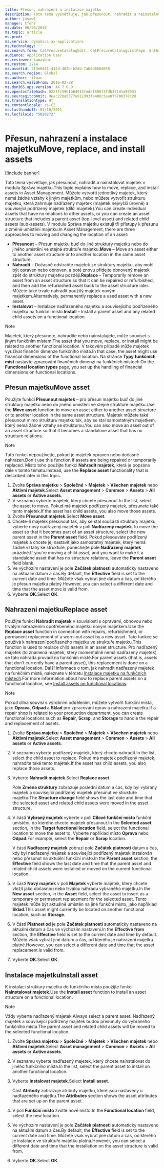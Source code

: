```yaml
---
title: Přesun, nahrazení a instalace majetku
description: Toto téma vysvětluje, jak přesunout, nahradit a nainstalovat majetek v modulu Správa majetku.
author: josaw1
manager: tfehr
ms.date: 06/26/2019
ms.topic: article
ms.prod: ''
ms.service: dynamics-ax-applications
ms.technology: ''
ms.search.form: CatProcureCatalogEdit, CatProcureCatalogListPage, EntAssetObjectReplace, EntAssetObjectInstallLookup, EntAssetObjectMove, EntAssetObjectTableEditSubObjects
audience: Application User
ms.reviewer: kamaybac
ms.custom: 2214
ms.assetid: 2f3e0441-414d-402b-b28b-7ab0d650d658
ms.search.region: Global
ms.author: riluan
ms.search.validFrom: 2016-02-28
ms.dyn365.ops.version: AX 7.0.0
ms.openlocfilehash: 022ffc59b1b64913fedaf550f3fdb32141a94031
ms.sourcegitcommit: deac22ba5377a912d93fe408c5ae875706378c2d
ms.translationtype: HT
ms.contentlocale: cs-CZ
ms.lasthandoff: 01/16/2021
ms.locfileid: "5020272"
---
```

# <a name="move-replace-and-install-assets"></a><span data-ttu-id="271ec-103">Přesun, nahrazení a instalace majetku</span><span class="sxs-lookup"><span data-stu-id="271ec-103">Move, replace, and install assets</span></span>

[!include [banner](../../includes/banner.md)]

 

<span data-ttu-id="271ec-104">Toto téma vysvětluje, jak přesunout, nahradit a nainstalovat majetek v modulu Správa majetku.</span><span class="sxs-lookup"><span data-stu-id="271ec-104">This topic explains how to move, replace, and install assets in Asset Management.</span></span> <span data-ttu-id="271ec-105">Můžete vytvořit jednotlivý majetek, který nemá žádné vztahy k jiným majetkům, nebo můžete vytvořit strukturu majetku, která zahrnuje nadřazený majetek (majetek nejvyšší úrovně) a související podřízený majetek (dílčí majetek).</span><span class="sxs-lookup"><span data-stu-id="271ec-105">You can create individual assets that have no relations to other assets, or you can create an asset structure that includes a parent asset (top-level asset) and related child assets (sub-assets).</span></span> <span data-ttu-id="271ec-106">V modulu Správa majetku existují tři přístupy k přesunu a změně umístění majetku:</span><span class="sxs-lookup"><span data-stu-id="271ec-106">In Asset Management, there are three approaches to moving and changing the location of an asset:</span></span>

- <span data-ttu-id="271ec-107">**Přesunout** – Přesun majetku buď do jiné struktury majetku nebo do jiného umístění ve stejné struktuře majetku.</span><span class="sxs-lookup"><span data-stu-id="271ec-107">**Move** – Move an asset either to another asset structure or to another location in the same asset structure.</span></span>
- <span data-ttu-id="271ec-108">**Nahradit** – Dočasně odstraňte majetek ze struktury majetku, aby mohl být opraven nebo obnoven, a poté znovu přidejte obnovený majetek zpět do struktury majetku později.</span><span class="sxs-lookup"><span data-stu-id="271ec-108">**Replace** – Temporarily remove an asset from an asset structure so that it can be repaired or refurbished, and then add the refurbished asset back to the asset structure later.</span></span> <span data-ttu-id="271ec-109">Můžete také trvale nahradit použitý majetek novým majetkem.</span><span class="sxs-lookup"><span data-stu-id="271ec-109">Alternatively, permanently replace a used asset with a new asset.</span></span>
- <span data-ttu-id="271ec-110">**Instalovat** – Instalace nadřazeného majetku a souvisejícího podřízeného majetku na funkční místo.</span><span class="sxs-lookup"><span data-stu-id="271ec-110">**Install** – Install a parent asset and any related child assets on a functional location.</span></span>

> [!NOTE]
> <span data-ttu-id="271ec-111">Majetek, který přesunete, nahradíte nebo nainstalujete, může souviset s jiným funkčním místem.</span><span class="sxs-lookup"><span data-stu-id="271ec-111">The asset that you move, replace, or install might be related to another functional location.</span></span> <span data-ttu-id="271ec-112">V takovém případě může majetek využívat finanční dimenze funkčního místa.</span><span class="sxs-lookup"><span data-stu-id="271ec-112">In that case, the asset might use financial dimensions of the functional location.</span></span> <span data-ttu-id="271ec-113">Na stránce **Typy funkčních míst** nastavte zpracování finančních dimenzí na funkčních místech.</span><span class="sxs-lookup"><span data-stu-id="271ec-113">On the **Functional location types** page, you set up the handling of financial dimensions on functional locations.</span></span>

## <a name="move-asset"></a><span data-ttu-id="271ec-114">Přesun majetku</span><span class="sxs-lookup"><span data-stu-id="271ec-114">Move asset</span></span>

<span data-ttu-id="271ec-115">Použijte funkci **Přesunout majetek** – pro přesun majetku buď do jiné struktury majetku nebo do jiného umístění ve stejné struktuře majetku.</span><span class="sxs-lookup"><span data-stu-id="271ec-115">Use the **Move asset** function to move an asset either to another asset structure or to another location in the same asset structure.</span></span> <span data-ttu-id="271ec-116">Majetek můžete také přesunout mimo strukturu majetku tak, aby se stal samostatným majetkem, který nemá žádné vztahy se strukturou.</span><span class="sxs-lookup"><span data-stu-id="271ec-116">You can also move an asset out of an asset structure so that it becomes a standalone asset that has no structure relations.</span></span>

> [!NOTE]
> <span data-ttu-id="271ec-117">Tuto funkci nepoužívejte, pokud je majetek opraven nebo dočasně nahrazen.</span><span class="sxs-lookup"><span data-stu-id="271ec-117">Don't use this function if assets are being repaired or temporarily replaced.</span></span> <span data-ttu-id="271ec-118">Místo toho použijte funkci **Nahradit majetek**, která je popsána dále v tomto tématu.</span><span class="sxs-lookup"><span data-stu-id="271ec-118">Instead, use the **Replace asset** functionality that is described later in this topic.</span></span>

1. <span data-ttu-id="271ec-119">Zvolte **Správa majetku** \> **Společné** \> **Majetek** \> **Všechen majetek** nebo **Aktivní majetek**.</span><span class="sxs-lookup"><span data-stu-id="271ec-119">Select **Asset management** \> **Common** \> **Assets** \> **All assets** or **Active assets**.</span></span>
2. <span data-ttu-id="271ec-120">V seznamu vyberte majetek, který chcete přesunout.</span><span class="sxs-lookup"><span data-stu-id="271ec-120">In the list, select the asset to move.</span></span> <span data-ttu-id="271ec-121">Pokud má majetek podřízený majetek, přesunete také tento majetek.</span><span class="sxs-lookup"><span data-stu-id="271ec-121">If the asset has child assets, you also move those assets.</span></span>
3. <span data-ttu-id="271ec-122">Zvolte **Přesunout majetek**.</span><span class="sxs-lookup"><span data-stu-id="271ec-122">Select **Move asset**.</span></span>
4. <span data-ttu-id="271ec-123">Chcete-li majetek přesunout tak, aby se stal součástí struktury majetku, vyberte nový nadřazený majetek v poli **Nadřazený majetek**.</span><span class="sxs-lookup"><span data-stu-id="271ec-123">To move the asset so that it becomes part of an asset structure, select the new parent asset in the **Parent asset** field.</span></span> <span data-ttu-id="271ec-124">Pokud přesouváte podřízený majetek a chcete jej nastavit jako samostatný majetek, který nemá žádné vztahy ke struktuře, ponechejte pole **Nadřazený majetek** prázdné.</span><span class="sxs-lookup"><span data-stu-id="271ec-124">If you're moving a child asset, and you want to make it a standalone asset that has no structure relations, leave the **Parent asset** field blank.</span></span>
5. <span data-ttu-id="271ec-125">Ve výchozím nastavení je pole **Začátek platnosti** automaticky nastaveno na aktuální datum a čas.</span><span class="sxs-lookup"><span data-stu-id="271ec-125">By default, the **Effective** field is set to the current date and time.</span></span> <span data-ttu-id="271ec-126">Můžete však vybrat jiné datum a čas, od kterého je přesun majetku platný.</span><span class="sxs-lookup"><span data-stu-id="271ec-126">However, you can select a different date and time that the asset move is valid from.</span></span>
6. <span data-ttu-id="271ec-127">Vyberte **OK**.</span><span class="sxs-lookup"><span data-stu-id="271ec-127">Select **OK**.</span></span>

## <a name="replace-asset"></a><span data-ttu-id="271ec-128">Nahrazení majetku</span><span class="sxs-lookup"><span data-stu-id="271ec-128">Replace asset</span></span>

<span data-ttu-id="271ec-129">Použijte funkci **Nahradit majetek** v souvislosti s opravami, obnovou nebo trvalým nahrazením opotřebeného majetku novým majetkem.</span><span class="sxs-lookup"><span data-stu-id="271ec-129">Use the **Replace asset** function in connection with repairs, refurbishment, or permanent replacement of a worn-out asset by a new asset.</span></span> <span data-ttu-id="271ec-130">Tato funkce se používá k nahrazení podřízeného majetku ve struktuře majetku.</span><span class="sxs-lookup"><span data-stu-id="271ec-130">This function is used to replace child assets in an asset structure.</span></span> <span data-ttu-id="271ec-131">Pro nadřazený majetek (to znamená majetek, který momentálně nemá nadřazený majetek) se tato náhrada provádí na funkčním místě.</span><span class="sxs-lookup"><span data-stu-id="271ec-131">For parent assets (that is, assets that don't currently have a parent asset), this replacement is done on a functional location.</span></span> <span data-ttu-id="271ec-132">Další informace o tom, jak nahradit nadřazený majetek na funkčním místě, naleznete v tématu [Instalace majetku na funkčních místech](../functional-locations/install-objects-on-functional-locations.md).</span><span class="sxs-lookup"><span data-stu-id="271ec-132">For more information about how to replace parent assets on a functional location, see [Install assets on functional locations](../functional-locations/install-objects-on-functional-locations.md).</span></span>

> [!NOTE]
> <span data-ttu-id="271ec-133">Pokud dílna souvisí s výrobním oddělením, můžete vytvořit funkční místa, jako **Oprava**, **Odpad** a **Sklad** pro zpracování oprav a nahrazení majetku.</span><span class="sxs-lookup"><span data-stu-id="271ec-133">If a repair shop is related to your production department, you can create functional locations such as **Repair**, **Scrap**, and **Storage** to handle the repair and replacement of assets.</span></span>

1. <span data-ttu-id="271ec-134">Zvolte **Správa majetku** \> **Společné** \> **Majetek** \> **Všechen majetek** nebo **Aktivní majetek**.</span><span class="sxs-lookup"><span data-stu-id="271ec-134">Select **Asset management** \> **Common** \> **Assets** \> **All assets** or **Active assets**.</span></span>
2. <span data-ttu-id="271ec-135">V seznamu vyberte podřízený majetek, který chcete nahradit.</span><span class="sxs-lookup"><span data-stu-id="271ec-135">In the list, select the child asset to replace.</span></span> <span data-ttu-id="271ec-136">Pokud má majetek podřízený majetek, nahradíte také tento majetek.</span><span class="sxs-lookup"><span data-stu-id="271ec-136">If the asset has child assets, you also replace those assets.</span></span>
3. <span data-ttu-id="271ec-137">Vyberte **Nahradit majetek**.</span><span class="sxs-lookup"><span data-stu-id="271ec-137">Select **Replace asset**.</span></span>

    <span data-ttu-id="271ec-138">Pole **Změna struktury** zobrazuje poslední datum a čas, kdy byl vybraný majetek a související podřízený majetek přesunut ve struktuře majetku.</span><span class="sxs-lookup"><span data-stu-id="271ec-138">The **Structure change** field shows the last date and time that the selected asset and related child assets were moved in the asset structure.</span></span>

4. <span data-ttu-id="271ec-139">V části **Vybraný majetek** vyberte v poli **Cílové funkční místo** funkční umístění, do kterého chcete majetek přesunout.</span><span class="sxs-lookup"><span data-stu-id="271ec-139">In the **Selected asset** section, in the **Target functional location** field, select the functional location to move the asset to.</span></span> <span data-ttu-id="271ec-140">Vyberte například místo **Oprava** nebo **Odpad**.</span><span class="sxs-lookup"><span data-stu-id="271ec-140">For example, select the **Repair** or **Scrap** location.</span></span>

    <span data-ttu-id="271ec-141">V části **Nadřazený majetek** zobrazí pole **Začátek platnosti** datum a čas, kdy byl nadřazený majetek a související podřízený majetek instalován nebo přesunut na aktuální funkční místo.</span><span class="sxs-lookup"><span data-stu-id="271ec-141">In the **Parent asset** section, the **Effective** field shows the last date and time that the parent asset and related child assets were installed or moved on the current functional location.</span></span>

5. <span data-ttu-id="271ec-142">V části **Nový majetek** v poli **Majetek** vyberte majetek, který chcete vložit jako dočasnou nebo trvalou náhradu vybraného majetku.</span><span class="sxs-lookup"><span data-stu-id="271ec-142">In the **New asset** section, in the **Asset** field, select the asset to insert as a temporary or permanent replacement for the selected asset.</span></span> <span data-ttu-id="271ec-143">Tento majetek může být aktuálně umístěn na jiné funkční místo, jako například **Sklad**.</span><span class="sxs-lookup"><span data-stu-id="271ec-143">This asset might currently be located on another functional location, such as **Storage**.</span></span>
7. <span data-ttu-id="271ec-144">V části **Platnost od** je pole **Začátek platnosti** automaticky nastaveno na aktuální datum a čas ve výchozím nastavení.</span><span class="sxs-lookup"><span data-stu-id="271ec-144">In the **Effective from** section, the **Effective** field is set to the current date and time by default.</span></span> <span data-ttu-id="271ec-145">Můžete však vybrat jiné datum a čas, od kterého je nahrazení majetku platné.</span><span class="sxs-lookup"><span data-stu-id="271ec-145">However, you can select a different date and time that the asset replacement is valid from.</span></span>
8. <span data-ttu-id="271ec-146">Vyberte **OK**.</span><span class="sxs-lookup"><span data-stu-id="271ec-146">Select **OK**.</span></span>

## <a name="install-asset"></a><span data-ttu-id="271ec-147">Instalace majetku</span><span class="sxs-lookup"><span data-stu-id="271ec-147">Install asset</span></span>

<span data-ttu-id="271ec-148">K instalaci struktury majetku do funkčního místa použijte funkci **Nainstalovat majetek**.</span><span class="sxs-lookup"><span data-stu-id="271ec-148">Use the **Install asset** function to install an asset structure on a functional location.</span></span>

> [!NOTE]
> <span data-ttu-id="271ec-149">Vždy vyberte nadřazený majetek.</span><span class="sxs-lookup"><span data-stu-id="271ec-149">Always select a parent asset.</span></span> <span data-ttu-id="271ec-150">Nadřazený majetek a související podřízený majetek budou přesunuty do vybraného funkčního místa.</span><span class="sxs-lookup"><span data-stu-id="271ec-150">The parent asset and related child assets will be moved to the selected functional location.</span></span>

1. <span data-ttu-id="271ec-151">Zvolte **Správa majetku** \> **Společné** \> **Majetek** \> **Všechen majetek** nebo **Aktivní majetek**.</span><span class="sxs-lookup"><span data-stu-id="271ec-151">Select **Asset management** \> **Common** \> **Assets** \> **All assets** or **Active assets**.</span></span>
2. <span data-ttu-id="271ec-152">V seznamu vyberte nadřazený majetek, který chcete nainstalovat do jiného funkčního místa.</span><span class="sxs-lookup"><span data-stu-id="271ec-152">In the list, select the parent asset to install on another functional location.</span></span>
3. <span data-ttu-id="271ec-153">Vyberte **Instalovat majetek**.</span><span class="sxs-lookup"><span data-stu-id="271ec-153">Select **Install asset**.</span></span>

    <span data-ttu-id="271ec-154">Část **Atributy** zobrazuje atributy majetku, které jsou nastaveny u nadřazeného majetku.</span><span class="sxs-lookup"><span data-stu-id="271ec-154">The **Attributes** section shows the asset attributes that are set up on the parent asset.</span></span>

4. <span data-ttu-id="271ec-155">V poli **Funkční místo** zvolte nové místo.</span><span class="sxs-lookup"><span data-stu-id="271ec-155">In the **Functional location** field, select the new location.</span></span>
5. <span data-ttu-id="271ec-156">Ve výchozím nastavení je pole **Začátek platnosti** automaticky nastaveno na aktuální datum a čas.</span><span class="sxs-lookup"><span data-stu-id="271ec-156">By default, the **Effective** field is set to the current date and time.</span></span> <span data-ttu-id="271ec-157">Můžete však vybrat jiné datum a čas, od kterého je instalace ve struktuře majetku platná.</span><span class="sxs-lookup"><span data-stu-id="271ec-157">However, you can select a different date and time that the installation on the asset structure is valid from.</span></span>
6. <span data-ttu-id="271ec-158">Vyberte **OK**.</span><span class="sxs-lookup"><span data-stu-id="271ec-158">Select **OK**.</span></span>
